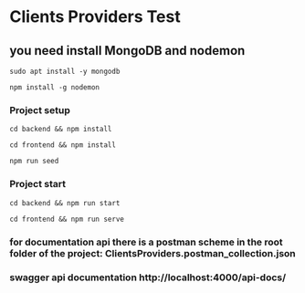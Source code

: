 # Clients Providers Test

## you need install MongoDB and nodemon

```
sudo apt install -y mongodb
```

```
npm install -g nodemon
```

### Project setup

```
cd backend && npm install
```

```
cd frontend && npm install
```

```
npm run seed
```

### Project start
```
cd backend && npm run start
```

```
cd frontend && npm run serve
```

### for documentation api there is a postman scheme in the root folder of the project: ClientsProviders.postman_collection.json

### swagger api documentation http://localhost:4000/api-docs/
